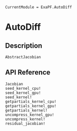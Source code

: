 ```@meta
CurrentModule = ExaPF.AutoDiff
```
# AutoDiff

## Description
```@docs
AbstractJacobian
```

## API Reference
```@docs
Jacobian
seed_kernel_cpu!
seed_kernel_gpu!
seed_kernel!
getpartials_kernel_cpu!
getpartials_kernel_gpu!
getpartials_kernel!
uncompress_kernel_gpu!
uncompress_kernel!
residual_jacobian!
```
